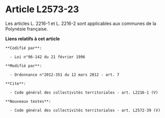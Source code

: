 # Article L2573-23

Les articles L. 2216-1 et L. 2216-2 sont applicables aux communes de la Polynésie française.

**Liens relatifs à cet article**

	**Codifié par**:

	  - Loi n°96-142 du 21 février 1996

	**Modifié par**:

	  - Ordonnance n°2012-351 du 12 mars 2012 - art. 7

	**Cite**:

	  - Code général des collectivités territoriales - art. L2216-1 (V)

	**Nouveaux textes**:

	  - Code général des collectivités territoriales - art. L2572-39 (V)
